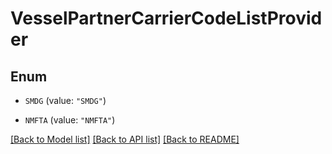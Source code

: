 # VesselPartnerCarrierCodeListProvider

## Enum


* `SMDG` (value: `"SMDG"`)

* `NMFTA` (value: `"NMFTA"`)


[[Back to Model list]](../README.md#documentation-for-models) [[Back to API list]](../README.md#documentation-for-api-endpoints) [[Back to README]](../README.md)



